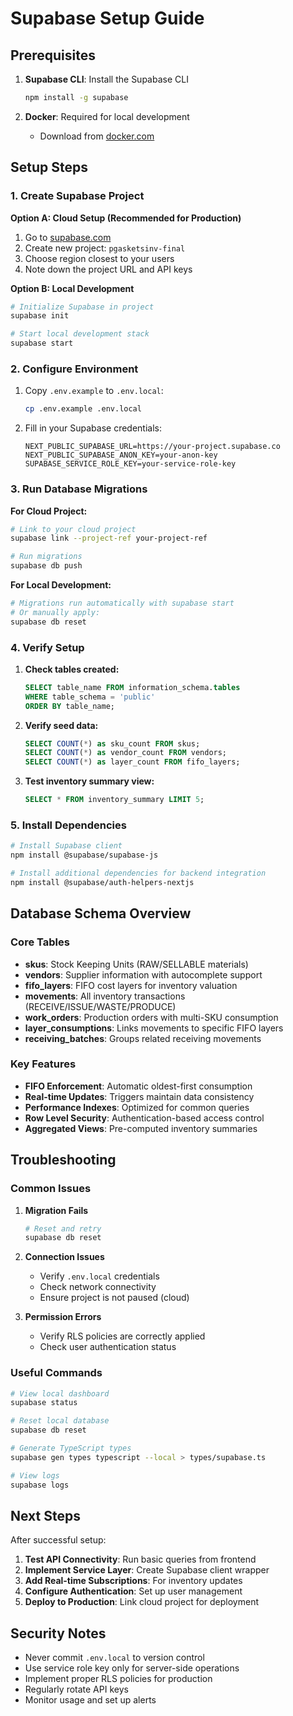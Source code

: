 # Supabase Setup Guide

## Prerequisites

1. **Supabase CLI**: Install the Supabase CLI
   ```bash
   npm install -g supabase
   ```

2. **Docker**: Required for local development
   - Download from [docker.com](https://www.docker.com/products/docker-desktop/)

## Setup Steps

### 1. Create Supabase Project

**Option A: Cloud Setup (Recommended for Production)**
1. Go to [supabase.com](https://supabase.com)
2. Create new project: `pgasketsinv-final`
3. Choose region closest to your users
4. Note down the project URL and API keys

**Option B: Local Development**
```bash
# Initialize Supabase in project
supabase init

# Start local development stack
supabase start
```

### 2. Configure Environment

1. Copy `.env.example` to `.env.local`:
   ```bash
   cp .env.example .env.local
   ```

2. Fill in your Supabase credentials:
   ```env
   NEXT_PUBLIC_SUPABASE_URL=https://your-project.supabase.co
   NEXT_PUBLIC_SUPABASE_ANON_KEY=your-anon-key
   SUPABASE_SERVICE_ROLE_KEY=your-service-role-key
   ```

### 3. Run Database Migrations

**For Cloud Project:**
```bash
# Link to your cloud project
supabase link --project-ref your-project-ref

# Run migrations
supabase db push
```

**For Local Development:**
```bash
# Migrations run automatically with supabase start
# Or manually apply:
supabase db reset
```

### 4. Verify Setup

1. **Check tables created:**
   ```sql
   SELECT table_name FROM information_schema.tables 
   WHERE table_schema = 'public' 
   ORDER BY table_name;
   ```

2. **Verify seed data:**
   ```sql
   SELECT COUNT(*) as sku_count FROM skus;
   SELECT COUNT(*) as vendor_count FROM vendors;
   SELECT COUNT(*) as layer_count FROM fifo_layers;
   ```

3. **Test inventory summary view:**
   ```sql
   SELECT * FROM inventory_summary LIMIT 5;
   ```

### 5. Install Dependencies

```bash
# Install Supabase client
npm install @supabase/supabase-js

# Install additional dependencies for backend integration
npm install @supabase/auth-helpers-nextjs
```

## Database Schema Overview

### Core Tables
- **skus**: Stock Keeping Units (RAW/SELLABLE materials)
- **vendors**: Supplier information with autocomplete support
- **fifo_layers**: FIFO cost layers for inventory valuation
- **movements**: All inventory transactions (RECEIVE/ISSUE/WASTE/PRODUCE)
- **work_orders**: Production orders with multi-SKU consumption
- **layer_consumptions**: Links movements to specific FIFO layers
- **receiving_batches**: Groups related receiving movements

### Key Features
- **FIFO Enforcement**: Automatic oldest-first consumption
- **Real-time Updates**: Triggers maintain data consistency
- **Performance Indexes**: Optimized for common queries
- **Row Level Security**: Authentication-based access control
- **Aggregated Views**: Pre-computed inventory summaries

## Troubleshooting

### Common Issues

1. **Migration Fails**
   ```bash
   # Reset and retry
   supabase db reset
   ```

2. **Connection Issues**
   - Verify `.env.local` credentials
   - Check network connectivity
   - Ensure project is not paused (cloud)

3. **Permission Errors**
   - Verify RLS policies are correctly applied
   - Check user authentication status

### Useful Commands

```bash
# View local dashboard
supabase status

# Reset local database
supabase db reset

# Generate TypeScript types
supabase gen types typescript --local > types/supabase.ts

# View logs
supabase logs
```

## Next Steps

After successful setup:

1. **Test API Connectivity**: Run basic queries from frontend
2. **Implement Service Layer**: Create Supabase client wrapper
3. **Add Real-time Subscriptions**: For inventory updates
4. **Configure Authentication**: Set up user management
5. **Deploy to Production**: Link cloud project for deployment

## Security Notes

- Never commit `.env.local` to version control
- Use service role key only for server-side operations
- Implement proper RLS policies for production
- Regularly rotate API keys
- Monitor usage and set up alerts
